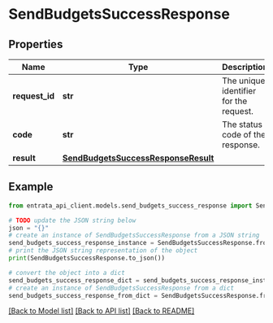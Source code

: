 # SendBudgetsSuccessResponse


## Properties

Name | Type | Description | Notes
------------ | ------------- | ------------- | -------------
**request_id** | **str** | The unique identifier for the request. | 
**code** | **str** | The status code of the response. | 
**result** | [**SendBudgetsSuccessResponseResult**](SendBudgetsSuccessResponseResult.md) |  | 

## Example

```python
from entrata_api_client.models.send_budgets_success_response import SendBudgetsSuccessResponse

# TODO update the JSON string below
json = "{}"
# create an instance of SendBudgetsSuccessResponse from a JSON string
send_budgets_success_response_instance = SendBudgetsSuccessResponse.from_json(json)
# print the JSON string representation of the object
print(SendBudgetsSuccessResponse.to_json())

# convert the object into a dict
send_budgets_success_response_dict = send_budgets_success_response_instance.to_dict()
# create an instance of SendBudgetsSuccessResponse from a dict
send_budgets_success_response_from_dict = SendBudgetsSuccessResponse.from_dict(send_budgets_success_response_dict)
```
[[Back to Model list]](../README.md#documentation-for-models) [[Back to API list]](../README.md#documentation-for-api-endpoints) [[Back to README]](../README.md)


